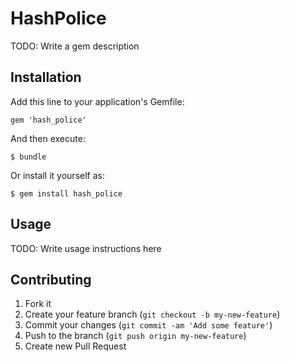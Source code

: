 # HashPolice

TODO: Write a gem description

## Installation

Add this line to your application's Gemfile:

    gem 'hash_police'

And then execute:

    $ bundle

Or install it yourself as:

    $ gem install hash_police

## Usage

TODO: Write usage instructions here

## Contributing

1. Fork it
2. Create your feature branch (`git checkout -b my-new-feature`)
3. Commit your changes (`git commit -am 'Add some feature'`)
4. Push to the branch (`git push origin my-new-feature`)
5. Create new Pull Request
